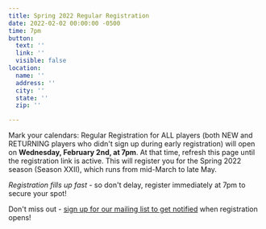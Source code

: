 ```yaml
---
title: Spring 2022 Regular Registration
date: 2022-02-02 00:00:00 -0500
time: 7pm
button:
  text: ''
  link: ''
  visible: false
location:
  name: ''
  address: ''
  city: ''
  state: ''
  zip: ''

---
```

Mark your calendars: Regular Registration for ALL players (both NEW and RETURNING players who didn't sign up during early registration) will open on **Wednesday, February 2nd, at 7pm**. At that time, refresh this page until the registration link is active. This will register you for the Spring 2022 season (Season XXII), which runs from mid-March to late May.

_Registration fills up fast_ - so don't delay, register immediately at 7pm to secure your spot!

Don't miss out - [sign up for our mailing list to get notified](http://eepurl.com/c9JkQz) when registration opens!
